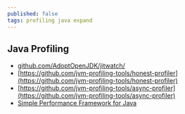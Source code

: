 ```yaml
---
published: false
tags: profiling java expand
---
```

## Java Profiling

- [github.com/AdoptOpenJDK/jitwatch/](github.com/AdoptOpenJDK/jitwatch/)
- [https://github.com/jvm-profiling-tools/honest-profiler](https://github.com/jvm-profiling-tools/honest-profiler)
- [https://github.com/jvm-profiling-tools/async-profiler](https://github.com/jvm-profiling-tools/async-profiler)
- [Simple Performance Framework for Java](http://www.spf4j.org/)

